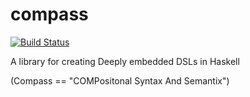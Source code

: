 compass
=======

[![Build Status](https://travis-ci.org/emilaxelsson/comp-edsl.png)](https://travis-ci.org/emilaxelsson/comp-edsl)

A library for creating Deeply embedded DSLs in Haskell

(Compass == "COMPositonal Syntax And Semantix")
